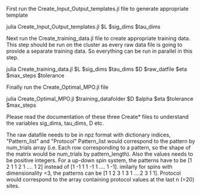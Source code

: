 First run the Create_Input_Output_templates.jl file to generate appropriate template

julia Create_Input_Output_templates.jl $L $sig_dims $tau_dims


Next run the Create_training_data.jl file to create appropriate training data. This step should be run on the cluster as every raw data file is going to provide a separate training data. So everything can be run in parallel in this step.

julia Create_training_data.jl $L $sig_dims $tau_dims $D $raw_datfile $eta $max_steps $tolerance


Finally run the Create_Optimal_MPO.jl file

julia Create_Optimal_MPO.jl $training_datafolder $D $alpha $eta $tolerance $max_steps


Please read the documentation of these three Create* files to understand the variables sig_dims, tau_dims, D etc.

The raw datafile needs to be in npz format with dictionary indices, "Pattern_list" and "Protocol"
Pattern_list would correspond to the pattern by num_trials array (i.e. Each row corresponding to a pattern, so the shape of the matrix would be num_trials by pattern_length). Also the values needs to be positive integers. For a up-down spin system, the patterns have to be [1 2 1 1 2 1 .... 1 2] instead of [1 -1 1 1 -1 1 .... 1 -1]. imilarly for spins with dimensionality =3, the patterns can be [1 1 2 3 1 3 1 ....2 3 1 1].
Protocol would correspond to the array containing protocol values at the last n (=20) sites.

